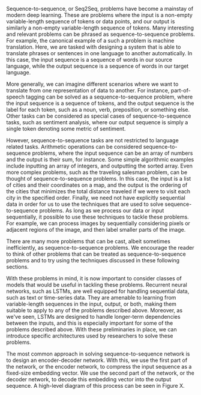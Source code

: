 Sequence-to-sequence, or Seq2Seq, problems have become a mainstay of modern deep learning. These are problems where the input is a non-empty variable-length sequence of tokens or data points, and our output is similarly a non-empty variable-length sequence of tokens. Many interesting and relevant problems can be phrased as sequence-to-sequence problems. For example, the canonical example of a such a problem is machine translation. Here, we are tasked with designing a system that is able to translate phrases or sentences in one language to another automatically. In this case, the input sequence is a sequence of words in our source language, while the output sequence is a sequence of words in our target language.

More generally, we can imagine different scenarios where we want to translate from one representation of data to another. For instance, part-of-speech tagging can be solved as a sequence-to-sequence problem, where the input sequence is a sequence of tokens, and the output sequence is the label for each token, such as a noun, verb, preposition, or something else. Other tasks can be considered as special cases of sequence-to-sequence tasks, such as sentiment analysis, where our output sequence is simply a single token denoting some metric of sentiment.

However, sequence-to-sequence tasks are not restricted to language related tasks. Arithmetic operations can be considered sequence-to-sequence problems, where the input sequence can be an array of numbers and the output is their sum, for instance. Some simple algorithmic examples include inputting an array of integers, and outputting the sorted array. Even more complex problems, such as the traveling salesman problem, can be thought of sequence-to-sequence problems. In this case, the input is a list of cities and their coordinates on a map, and the output is the ordering of the cities that minimizes the total distance traveled if we were to visit each city in the specified order. Finally, we need not have explicitly sequential data in order for us to use the techniques that are used to solve sequence-to-sequence problems. As long as we process our data or input sequentially, it possible to use these techniques to tackle these problems. For example, we can process images by sequentially considering pixels or adjacent regions of the image, and then label smaller parts of the image.

There are many more problems that can be cast, albeit sometimes inefficiently, as sequence-to-sequence problems. We encourage the reader to think of other problems that can be treated as sequence-to-sequence problems and to try using the techniques discussed in these following sections.

With these problems in mind, it is now important to consider classes of models that would be useful in tackling these problems. Recurrent neural networks, such as LSTMs, are well equipped for handling sequential data, such as text or time-series data. They are amenable to learning from variable-length sequences in the input, output, or both, making them suitable to apply to any of the problems described above. Moreover, as we've seen, LSTMs are designed to handle longer-term dependencies between the inputs, and this is especially important for some of the problems described above. With these preliminaries in place, we can introduce specific architectures used by researchers to solve these problems.

The most common approach in solving sequence-to-sequence network is to design an encoder-decoder network. With this, we use the first part of the network, or the encoder network, to compress the input sequence as a fixed-size embedding vector. We use the second part of the network, or the decoder network, to decode this embedding vector into the output sequence. A high-level diagram of this process can be seen in Figure X.
